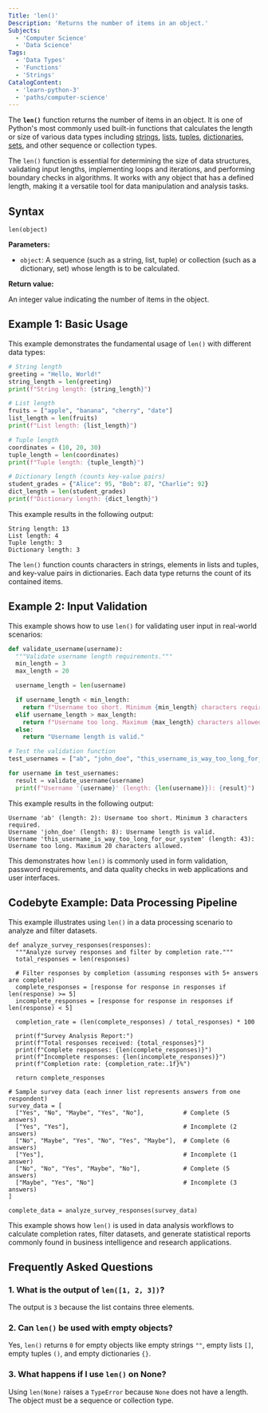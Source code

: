 ```yaml
---
Title: 'len()'
Description: 'Returns the number of items in an object.'
Subjects:
  - 'Computer Science'
  - 'Data Science'
Tags:
  - 'Data Types'
  - 'Functions'
  - 'Strings'
CatalogContent:
  - 'learn-python-3'
  - 'paths/computer-science'
---
```


The **`len()`** function returns the number of items in an object. It is one of Python's most commonly used built-in functions that calculates the length or size of various data types including [strings](https://www.codecademy.com/resources/docs/python/strings), [lists](https://www.codecademy.com/resources/docs/python/lists), [tuples](https://www.codecademy.com/resources/docs/python/tuples), [dictionaries](https://www.codecademy.com/resources/docs/python/dictionaries), [sets](https://www.codecademy.com/resources/docs/python/sets), and other sequence or collection types.

The `len()` function is essential for determining the size of data structures, validating input lengths, implementing loops and iterations, and performing boundary checks in algorithms. It works with any object that has a defined length, making it a versatile tool for data manipulation and analysis tasks.

## Syntax

```pseudo
len(object)
```

**Parameters:**

- `object`: A sequence (such as a string, list, tuple) or collection (such as a dictionary, set) whose length is to be calculated.

**Return value:**

An integer value indicating the number of items in the object.

## Example 1: Basic Usage

This example demonstrates the fundamental usage of `len()` with different data types:

```py
# String length
greeting = "Hello, World!"
string_length = len(greeting)
print(f"String length: {string_length}")

# List length
fruits = ["apple", "banana", "cherry", "date"]
list_length = len(fruits)
print(f"List length: {list_length}")

# Tuple length
coordinates = (10, 20, 30)
tuple_length = len(coordinates)
print(f"Tuple length: {tuple_length}")

# Dictionary length (counts key-value pairs)
student_grades = {"Alice": 95, "Bob": 87, "Charlie": 92}
dict_length = len(student_grades)
print(f"Dictionary length: {dict_length}")
```

This example results in the following output:

```shell
String length: 13
List length: 4
Tuple length: 3
Dictionary length: 3
```

The `len()` function counts characters in strings, elements in lists and tuples, and key-value pairs in dictionaries. Each data type returns the count of its contained items.

## Example 2: Input Validation

This example shows how to use `len()` for validating user input in real-world scenarios:

```py
def validate_username(username):
  """Validate username length requirements."""
  min_length = 3
  max_length = 20

  username_length = len(username)

  if username_length < min_length:
    return f"Username too short. Minimum {min_length} characters required."
  elif username_length > max_length:
    return f"Username too long. Maximum {max_length} characters allowed."
  else:
    return "Username length is valid."

# Test the validation function
test_usernames = ["ab", "john_doe", "this_username_is_way_too_long_for_our_system"]

for username in test_usernames:
  result = validate_username(username)
  print(f"Username '{username}' (length: {len(username)}): {result}")
```

This example results in the following output:

```shell
Username 'ab' (length: 2): Username too short. Minimum 3 characters required.
Username 'john_doe' (length: 8): Username length is valid.
Username 'this_username_is_way_too_long_for_our_system' (length: 43): Username too long. Maximum 20 characters allowed.
```

This demonstrates how `len()` is commonly used in form validation, password requirements, and data quality checks in web applications and user interfaces.

## Codebyte Example: Data Processing Pipeline

This example illustrates using `len()` in a data processing scenario to analyze and filter datasets.

```codebyte/python
def analyze_survey_responses(responses):
  """Analyze survey responses and filter by completion rate."""
  total_responses = len(responses)

  # Filter responses by completion (assuming responses with 5+ answers are complete)
  complete_responses = [response for response in responses if len(response) >= 5]
  incomplete_responses = [response for response in responses if len(response) < 5]

  completion_rate = (len(complete_responses) / total_responses) * 100

  print(f"Survey Analysis Report:")
  print(f"Total responses received: {total_responses}")
  print(f"Complete responses: {len(complete_responses)}")
  print(f"Incomplete responses: {len(incomplete_responses)}")
  print(f"Completion rate: {completion_rate:.1f}%")

  return complete_responses

# Sample survey data (each inner list represents answers from one respondent)
survey_data = [
  ["Yes", "No", "Maybe", "Yes", "No"],           # Complete (5 answers)
  ["Yes", "Yes"],                                # Incomplete (2 answers)
  ["No", "Maybe", "Yes", "No", "Yes", "Maybe"],  # Complete (6 answers)
  ["Yes"],                                       # Incomplete (1 answer)
  ["No", "No", "Yes", "Maybe", "No"],            # Complete (5 answers)
  ["Maybe", "Yes", "No"]                         # Incomplete (3 answers)
]

complete_data = analyze_survey_responses(survey_data)
```

This example shows how `len()` is used in data analysis workflows to calculate completion rates, filter datasets, and generate statistical reports commonly found in business intelligence and research applications.

## Frequently Asked Questions

### 1. What is the output of `len([1, 2, 3])`?

The output is `3` because the list contains three elements.

### 2. Can `len()` be used with empty objects?

Yes, `len()` returns `0` for empty objects like empty strings `""`, empty lists `[]`, empty tuples `()`, and empty dictionaries `{}`.

### 3. What happens if I use `len()` on None?

Using `len(None)` raises a `TypeError` because `None` does not have a length. The object must be a sequence or collection type.
